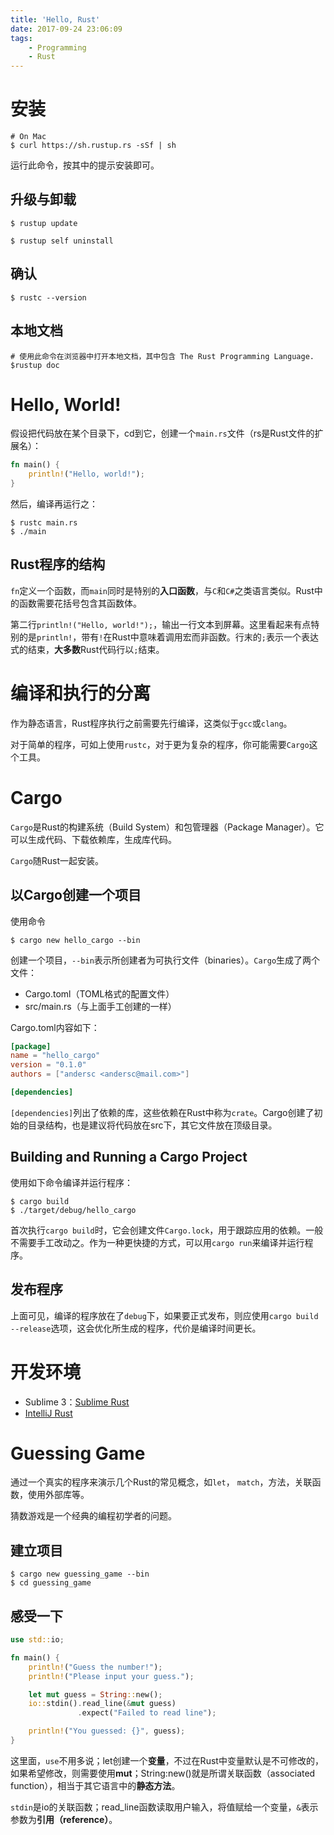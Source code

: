```yaml
---
title: 'Hello, Rust'
date: 2017-09-24 23:06:09
tags:
	- Programming
	- Rust
---
```


# 安装

```
# On Mac
$ curl https://sh.rustup.rs -sSf | sh
```

运行此命令，按其中的提示安装即可。

## 升级与卸载

```
$ rustup update

$ rustup self uninstall
```

## 确认

```
$ rustc --version
```

## 本地文档

```
# 使用此命令在浏览器中打开本地文档，其中包含 The Rust Programming Language.
$rustup doc
```

# Hello, World!

假设把代码放在某个目录下，cd到它，创建一个`main.rs`文件（rs是Rust文件的扩展名）：

```rust
fn main() {
    println!("Hello, world!");
}
```

然后，编译再运行之：

```
$ rustc main.rs
$ ./main
```

## Rust程序的结构

`fn`定义一个函数，而`main`同时是特别的**入口函数**，与`C`和`C#`之类语言类似。Rust中的函数需要花括号包含其函数体。

第二行`println!("Hello, world!");`，输出一行文本到屏幕。这里看起来有点特别的是`println!`，带有`!`在Rust中意味着调用宏而非函数。行末的`;`表示一个表达式的结束，**大多数**Rust代码行以`;`结束。

# 编译和执行的分离

作为静态语言，Rust程序执行之前需要先行编译，这类似于`gcc`或`clang`。

对于简单的程序，可如上使用`rustc`，对于更为复杂的程序，你可能需要`Cargo`这个工具。

# Cargo

`Cargo`是Rust的构建系统（Build System）和包管理器（Package Manager）。它可以生成代码、下载依赖库，生成库代码。

`Cargo`随Rust一起安装。

## 以Cargo创建一个项目

使用命令

```
$ cargo new hello_cargo --bin
```

创建一个项目，`--bin`表示所创建者为可执行文件（binaries）。`Cargo`生成了两个文件：

* Cargo.toml（TOML格式的配置文件）
* src/main.rs（与上面手工创建的一样）

Cargo.toml内容如下：

```toml
[package]
name = "hello_cargo"
version = "0.1.0"
authors = ["andersc <andersc@mail.com>"]

[dependencies]
```

`[dependencies]`列出了依赖的库，这些依赖在Rust中称为`crate`。Cargo创建了初始的目录结构，也是建议将代码放在src下，其它文件放在顶级目录。

## Building and Running a Cargo Project

使用如下命令编译并运行程序：

```
$ cargo build
$ ./target/debug/hello_cargo
```

首次执行`cargo build`时，它会创建文件`Cargo.lock`，用于跟踪应用的依赖。一般不需要手工改动之。作为一种更快捷的方式，可以用`cargo run`来编译并运行程序。

## 发布程序

上面可见，编译的程序放在了`debug`下，如果要正式发布，则应使用`cargo build --release`选项，这会优化所生成的程序，代价是编译时间更长。

# 开发环境

* Sublime 3：[Sublime Rust](https://github.com/rust-lang/sublime-rust)
* [IntelliJ Rust](https://intellij-rust.github.io/)

# Guessing Game

通过一个真实的程序来演示几个Rust的常见概念，如`let`， `match`，方法，关联函数，使用外部库等。

猜数游戏是一个经典的编程初学者的问题。

## 建立项目

```shell
$ cargo new guessing_game --bin
$ cd guessing_game
```

## 感受一下

```rust
use std::io;

fn main() {
    println!("Guess the number!");
    println!("Please input your guess.");

    let mut guess = String::new();
    io::stdin().read_line(&mut guess)
               .expect("Failed to read line");

    println!("You guessed: {}", guess);
}
```

这里面，`use`不用多说；let创建一个**变量**，不过在Rust中变量默认是不可修改的，如果希望修改，则需要使用**mut**；String:new()就是所谓关联函数（associated function），相当于其它语言中的**静态方法**。

`stdin`是io的关联函数；read_line函数读取用户输入，将值赋给一个变量，`&`表示参数为**引用（reference）**。


